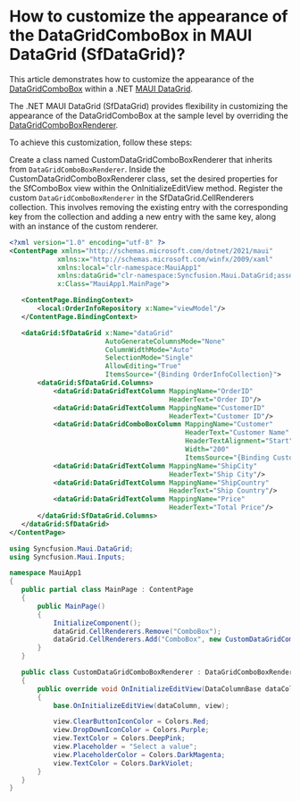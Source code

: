 # How to customize the appearance of the DataGridComboBox in MAUI DataGrid (SfDataGrid)?

This article demonstrates how to customize the appearance of the [DataGridComboBox](https://help.syncfusion.com/cr/maui/Syncfusion.Maui.DataGrid.DataGridComboBoxColumn.html) within a .NET [MAUI DataGrid](https://www.syncfusion.com/maui-controls/maui-datagrid).

The .NET MAUI DataGrid (SfDataGrid) provides flexibility in customizing the appearance of the DataGridComboBox at the sample level by overriding the [DataGridComboBoxRenderer](https://help.syncfusion.com/cr/maui/Syncfusion.Maui.DataGrid.DataGridComboBoxRenderer.html).

To achieve this customization, follow these steps:

Create a class named CustomDataGridComboBoxRenderer that inherits from `DataGridComboBoxRenderer`.
Inside the CustomDataGridComboBoxRenderer class, set the desired properties for the SfComboBox view within the OnInitializeEditView method.
Register the custom `DataGridComboBoxRenderer` in the SfDataGrid.CellRenderers collection. This involves removing the existing entry with the corresponding key from the collection and adding a new entry with the same key, along with an instance of the custom renderer.

```xml
<?xml version="1.0" encoding="utf-8" ?>
<ContentPage xmlns="http://schemas.microsoft.com/dotnet/2021/maui"
            xmlns:x="http://schemas.microsoft.com/winfx/2009/xaml"
            xmlns:local="clr-namespace:MauiApp1"
            xmlns:dataGrid="clr-namespace:Syncfusion.Maui.DataGrid;assembly=Syncfusion.Maui.DataGrid"
            x:Class="MauiApp1.MainPage">

   <ContentPage.BindingContext>
       <local:OrderInfoRepository x:Name="viewModel"/>
   </ContentPage.BindingContext>

   <dataGrid:SfDataGrid x:Name="dataGrid"
                        AutoGenerateColumnsMode="None"
                        ColumnWidthMode="Auto"
                        SelectionMode="Single"
                        AllowEditing="True"
                        ItemsSource="{Binding OrderInfoCollection}">
       <dataGrid:SfDataGrid.Columns>
           <dataGrid:DataGridTextColumn MappingName="OrderID" 
                                        HeaderText="Order ID"/>
           <dataGrid:DataGridTextColumn MappingName="CustomerID" 
                                        HeaderText="Customer ID"/>
           <dataGrid:DataGridComboBoxColumn MappingName="Customer" 
                                            HeaderText="Customer Name"
                                            HeaderTextAlignment="Start"
                                            Width="200"
                                            ItemsSource="{Binding CustomerNames}"/>
           <dataGrid:DataGridTextColumn MappingName="ShipCity" 
                                        HeaderText="Ship City"/>
           <dataGrid:DataGridTextColumn MappingName="ShipCountry" 
                                        HeaderText="Ship Country"/>
           <dataGrid:DataGridTextColumn MappingName="Price" 
                                        HeaderText="Total Price"/>
       </dataGrid:SfDataGrid.Columns>
   </dataGrid:SfDataGrid>
</ContentPage>

```

```c#
using Syncfusion.Maui.DataGrid;
using Syncfusion.Maui.Inputs;

namespace MauiApp1
{
   public partial class MainPage : ContentPage
   {
       public MainPage()
       {
           InitializeComponent();
           dataGrid.CellRenderers.Remove("ComboBox");
           dataGrid.CellRenderers.Add("ComboBox", new CustomDataGridComboBoxRenderer());
       }
   }

   public class CustomDataGridComboBoxRenderer : DataGridComboBoxRenderer
   {
       public override void OnInitializeEditView(DataColumnBase dataColumn, SfComboBox view)
       {
           base.OnInitializeEditView(dataColumn, view);

           view.ClearButtonIconColor = Colors.Red;
           view.DropDownIconColor = Colors.Purple;
           view.TextColor = Colors.DeepPink;
           view.Placeholder = "Select a value";
           view.PlaceholderColor = Colors.DarkMagenta;
           view.TextColor = Colors.DarkViolet;
       }
   }
}

```

